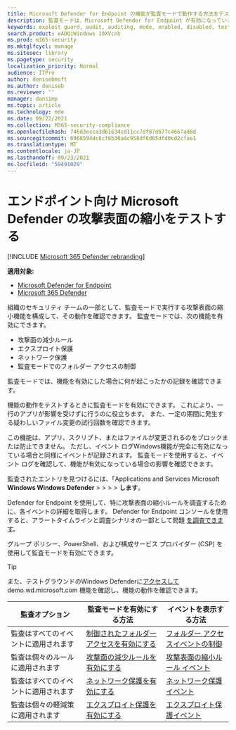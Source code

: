 ```yaml
---
title: Microsoft Defender for Endpoint の機能が監査モードで動作する方法をテストする
description: 監査モードは、Microsoft Defender for Endpoint が有効になっている場合にデバイスを保護する方法を確認するのに役立ちます。
keywords: exploit guard, audit, auditing, mode, enabled, disabled, test, demo, evaluate, lab
search.product: eADQiWindows 10XVcnh
ms.prod: m365-security
ms.mktglfcycl: manage
ms.sitesec: library
ms.pagetype: security
localization_priority: Normal
audience: ITPro
author: denisebmsft
ms.author: deniseb
ms.reviewer: ''
manager: dansimp
ms.topic: article
ms.technology: mde
ms.date: 09/22/2021
ms.collection: M365-security-compliance
ms.openlocfilehash: 746d3ecca3d61634cd11cc7df87d677c4667ad8d
ms.sourcegitcommit: 6968594dc8cf8b30a4c958df6d65dfd0cd2cfae1
ms.translationtype: MT
ms.contentlocale: ja-JP
ms.lasthandoff: 09/23/2021
ms.locfileid: "59491029"
---
```

# <a name="test-attack-surface-reduction-in-microsoft-defender-for-endpoint"></a>エンドポイント向け Microsoft Defender の攻撃表面の縮小をテストする

[!INCLUDE [Microsoft 365 Defender rebranding](../../includes/microsoft-defender.md)]

**適用対象:**

- [Microsoft Defender for Endpoint](https://go.microsoft.com/fwlink/?linkid=2154037)
- [Microsoft 365 Defender](https://go.microsoft.com/fwlink/?linkid=2118804)

組織のセキュリティ チームの一部として、監査モードで実行する攻撃表面の縮小機能を構成して、その動作を確認できます。 監査モードでは、次の機能を有効にできます。

- 攻撃面の減少ルール
- エクスプロイト保護
- ネットワーク保護
- 監査モードでのフォルダー アクセスの制御

監査モードでは、機能を有効にした場合に何が起こったかの記録を確認できます。

機能の動作をテストするときに監査モードを有効にできます。 これにより、一行のアプリが影響を受けずに行うのに役立ちます。 また、一定の期間に発生する疑わしいファイル変更の試行回数を確認できます。

この機能は、アプリ、スクリプト、またはファイルが変更されるのをブロックまたは防止できません。 ただし、イベント ログWindows機能が完全に有効になっている場合と同様にイベントが記録されます。 監査モードを使用すると、イベント ログを確認して、機能が有効になっている場合の影響を確認できます。

監査されたエントリを見つけるには、「Applications and Services Microsoft **Windows Windows Defender** \>  \>  \>  \> **します**。

Defender for Endpoint を使用して、特に攻撃表面の縮小ルールを調査するために、各イベントの詳細を取得します。 Defender for Endpoint コンソールを使用すると、アラートタイムラインと調査シナリオの一部として問題 [を調査できます](investigate-alerts.md)。

グループ ポリシー、PowerShell、および構成サービス プロバイダー (CSP) を使用して監査モードを有効にできます。

> [!TIP]
> また、テストグラウンドのWindows Defenderに[アクセスして](https://demo.wd.microsoft.com?ocid=cx-wddocs-testground)demo.wd.microsoft.com 機能を確認し、機能の動作を確認できます。

|監査オプション|監査モードを有効にする方法|イベントを表示する方法|
|---|---|---|
|監査はすべてのイベントに適用されます|[制御されたフォルダー アクセスを有効にする](enable-controlled-folders.md)|[フォルダー アクセスイベントの制御](evaluate-controlled-folder-access.md#review-controlled-folder-access-events-in-windows-event-viewer)
|監査は個々のルールに適用されます|[攻撃面の減少ルールを有効にする](enable-attack-surface-reduction.md)|[攻撃表面の縮小ルール イベント](evaluate-attack-surface-reduction.md#review-attack-surface-reduction-events-in-windows-event-viewer)
|監査はすべてのイベントに適用されます|[ネットワーク保護を有効にする](enable-network-protection.md)|[ネットワーク保護イベント](evaluate-network-protection.md#review-network-protection-events-in-windows-event-viewer)
|監査は個々の軽減策に適用されます|[エクスプロイト保護を有効にする](enable-exploit-protection.md)|[エクスプロイト保護イベント](exploit-protection.md#review-exploit-protection-events-in-windows-event-viewer)
